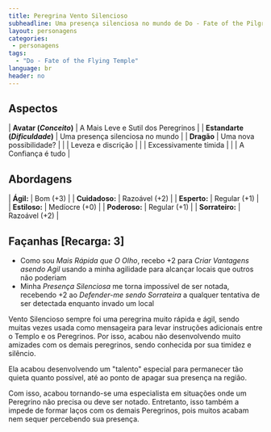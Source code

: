 ```yaml
---
title: Peregrina Vento Silencioso
subheadline: Uma presença silenciosa no mundo de Do - Fate of the Pilgrim Temple
layout: personagens
categories:
 - personagens
tags:
  - "Do - Fate of the Flying Temple"
language: br
header: no
---
```


## Aspectos

| **Avatar (_Conceito_)**        | A Mais Leve e Sutil dos Peregrinos |
| **Estandarte (_Dificuldade_)** | Uma presença silenciosa no mundo   |
| **Dragão**                     | Uma nova possibilidade?            |
|                                | Leveza e discrição                 |
|                                | Excessivamente tímida              |
|                                | A Confiança é tudo                 |

## Abordagens 

| **Ágil:**       | Bom (+3) |
| **Cuidadoso:**  | Razoável (+2) |
| **Esperto:**    | Regular (+1) |
| **Estiloso:**   | Medíocre (+0) |
| **Poderoso:**   | Regular (+1) |
| **Sorrateiro:** | Razoável (+2) |

## Façanhas [Recarga: 3]


+ Como sou *Mais Rápida que O Olho*, recebo +2 para _Criar Vantagens asendo Agil_ usando a minha agilidade para alcançar locais que outros não poderiam 
+ Minha *Presença Silenciosa* me torna impossível de ser notada, recebendo +2 ao *Defender-me sendo Sorrateira* a qualquer tentativa de ser detectada enquanto invado um local

Vento Silencioso sempre foi uma peregrina muito rápida e ágil, sendo muitas vezes usada como mensageira para levar instruções adicionais entre o Templo e os Peregrinos. Por isso, acabou não desenvolvendo muito amizades com os demais peregrinos, sendo conhecida por sua timidez e silêncio. 

Ela acabou desenvolvendo um "talento" especial para permanecer tão quieta quanto possível, até ao ponto de apagar sua presença na região. 

Com isso, acabou tornando-se uma especialista em situações onde um Peregrino não precisa ou deve ser notado. Entretanto, isso também a impede de formar laços com os demais Peregrinos, pois muitos acabam nem sequer percebendo sua presença.
